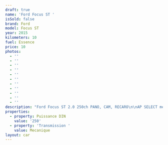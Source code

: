 ```yaml
---
draft: true
name: 'Ford Focus ST '
isSold: false
brand: Ford
model: Focus ST
year: 2015
kilometers: 10
fuel: Essence
price: 10
photos:
  - ''
  - ''
  - ''
  - ''
  - ''
  - ''
  - ''
  - ''
  - ''
  - ''
  - ''
description: "Ford Focus ST 2.0 250ch PANO, CAM, RECARO\n\nAP SELECT met en vente pour une Ford Focus ST 2.0 ecoboost 250ch.\n\nModèle du 12/2015 avec  _km.\n\nCouleur noire unie, intérieur cuir Recaro noir et bleu.\n\nVéhicule en carte grise française sans malus.\n\nVendu avec une garantie 6 mois. \n \nLe véhicule est en parfait état avec carnet complet et historique suivi.\n\nPneus et freins en parfait état.\n \nÉquipements et options : \n- Boîte 6 mécanique \n- Toit ouvrant électrique \n- Freinage sport étriers rouge \n- Jantes 19\" noire  \n- Sièges Recaro ST Cuir\n- Sièges chauffants \n- Volant chauffant \n- Volant multifonctions \n- Projecteurs de jour à LED \n- Caméra de recul \n- Régulateur de vitesse \n- Keyless démarrage sans clés \n- Aide au stationnement AV / AR \n- Caméra de recul \n- Affichage multifonctions plus\n- Climatisation\n- Éclairage et essuie-glaces automatique \n- Rétroviseurs électriques et chauffants\n- Rétroviseurs int / ext Electrochrome\n- Éclairage d’ambiance \n- Bluetooth \n\nDisponible et visible sur RDV pour acheteur sérieux.\n\nPossibilité d'une garantie 3, 6 ou 12 mois en supplément.\n\nRéalisation des démarches d'immatriculation. \n\nAP SELECT vous propose des solutions de courtage et de conciergerie sur mesure pour profiter librement de votre passion et de votre patrimoine.\n\nPrenez le volant, AP SELECT s'occupe\_du\_reste."
properties:
  - property: Puissance DIN
    value: '250'
  - property: 'Transmission '
    value: Mecanique
layout: car
---
```


